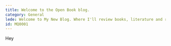 ```yaml
---
title: Welcome to the Open Book blog.
category: General
lede: Welcome to My New Blog. Where I'll review books, literature and ramble about my life.
id: MQ0001
---
```


Hey
